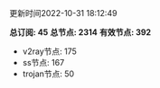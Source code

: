更新时间2022-10-31 18:12:49

**总订阅: 45**
**总节点: 2314**
**有效节点: 392**
- v2ray节点: 175
- ss节点: 167
- trojan节点: 50

